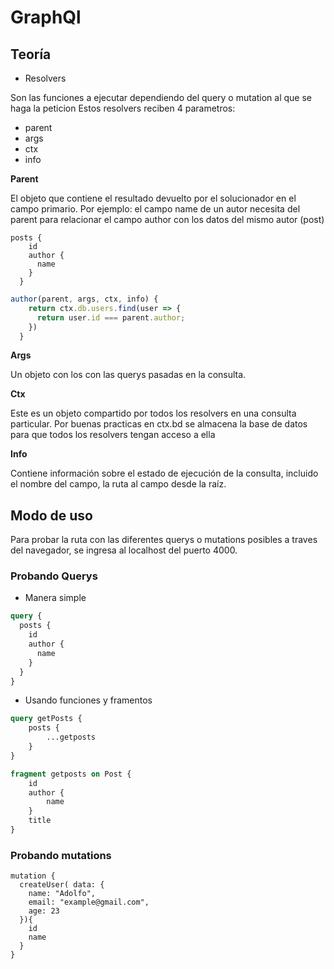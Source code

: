 # GraphQl
## Teoría

- Resolvers
 
Son las funciones a ejecutar dependiendo del query o mutation al que se haga la peticion
Estos resolvers reciben 4 parametros:

- parent
- args
- ctx
- info

**Parent** 

El objeto que contiene el resultado devuelto por el solucionador en el campo primario.
Por ejemplo: el campo name de un autor necesita del parent para relacionar el campo author con los datos del mismo autor (post)
```
posts {
    id
    author {
      name
    }
  }
```

```js
author(parent, args, ctx, info) {
    return ctx.db.users.find(user => {
      return user.id === parent.author;
    })
  }
```
**Args**

Un objeto con los con las querys pasadas en la consulta.

**Ctx**

Este es un objeto compartido por todos los resolvers en una consulta particular.
Por buenas practicas en ctx.bd se almacena la base de datos para que todos los resolvers tengan acceso a ella

**Info**

Contiene información sobre el estado de ejecución de la consulta, incluido el nombre del campo, la ruta al campo desde la raíz.

## Modo de uso

Para probar la ruta con las diferentes querys o mutations posibles a traves del navegador, se ingresa al localhost del puerto 4000.

### Probando Querys

- Manera simple

```graphql
query {
  posts {
    id
    author {
      name
    }
  }
}
```

- Usando funciones y framentos

```graphql
query getPosts {
    posts {
        ...getposts
    }
}

fragment getposts on Post {
    id
    author {
        name
    }
    title
}
```

### Probando mutations

```
mutation {
  createUser( data: {
    name: "Adolfo",
    email: "example@gmail.com",
    age: 23
  }){
    id
    name
  }
}
```